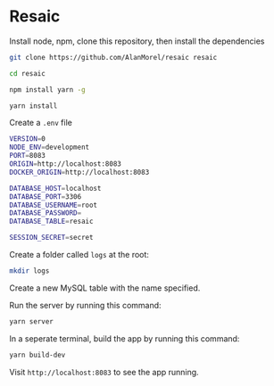 # Resaic

Install node, npm, clone this repository, then install the dependencies

```sh
git clone https://github.com/AlanMorel/resaic resaic
```

```sh
cd resaic
```

```sh
npm install yarn -g
```

```sh
yarn install
```

Create a `.env` file

```sh
VERSION=0
NODE_ENV=development
PORT=8083
ORIGIN=http://localhost:8083
DOCKER_ORIGIN=http://localhost:8083

DATABASE_HOST=localhost
DATABASE_PORT=3306
DATABASE_USERNAME=root
DATABASE_PASSWORD=
DATABASE_TABLE=resaic

SESSION_SECRET=secret
```

Create a folder called `logs` at the root:

```sh
mkdir logs
```

Create a new MySQL table with the name specified.

Run the server by running this command:

```sh
yarn server
```

In a seperate terminal, build the app by running this command:

```sh
yarn build-dev
```

Visit `http://localhost:8083` to see the app running.
